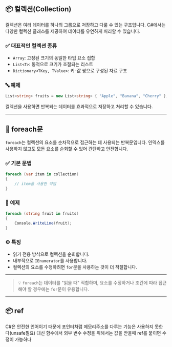 ## 📦 컬렉션(Collection)

컬렉션은 여러 데이터를 하나의 그룹으로 저장하고 다룰 수 있는 구조입니다. C#에서는 다양한 컬렉션 클래스를 제공하여 데이터를 유연하게 처리할 수 있습니다.

### ✅ 대표적인 컬렉션 종류

- `Array`: 고정된 크기의 동일한 타입 요소 집합
- `List<T>`: 동적으로 크기가 조절되는 리스트
- `Dictionary<TKey, TValue>`: 키-값 쌍으로 구성된 자료 구조

### 🔤 예제

```csharp
List<string> fruits = new List<string> { "Apple", "Banana", "Cherry" };
```

컬렉션을 사용하면 반복되는 데이터를 효과적으로 저장하고 처리할 수 있습니다.

---

## 🔁 foreach문

`foreach`는 컬렉션의 요소를 순차적으로 접근하는 데 사용되는 반복문입니다. 인덱스를 사용하지 않고도 모든 요소를 순회할 수 있어 간단하고 안전합니다.

### ✅ 기본 문법

```csharp
foreach (var item in collection)
{
    // item을 사용한 작업
}
```

### 🧪 예제

```csharp
foreach (string fruit in fruits)
{
    Console.WriteLine(fruit);
}
```

### ⚙ 특징

- 읽기 전용 방식으로 컬렉션을 순회합니다.
- 내부적으로 `IEnumerator`를 사용합니다.
- 컬렉션의 요소를 수정하려면 `for`문을 사용하는 것이 더 적절합니다.

---


> 💡 `foreach`는 데이터를 "읽을 때" 적합하며, 요소를 수정하거나 조건에 따라 접근해야 할 경우에는 `for`문이 유용합니다.

---

## 📦 ref

C#은 안전한 언어이기 때문에 포인터처럼 메모리주소를 다루는 기능은 사용하지 못한다(unsafe필요)
대신 함수에서 외부 변수 수정을 위해서는 값을 받을때 ref를 붙이면 수정이 가능하다
